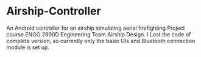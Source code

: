 # Airship-Controller
An Android controller for an airship simulating aerial firefighting
Project course ENGG 2990D Engineering Team Airship Design.
I Lost the code of complete version, so currently only the basic UIs and Bluetooth connection module is set up.
